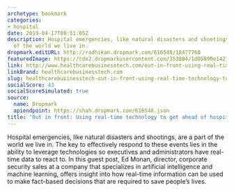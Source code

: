 ```yaml
---
archetype: bookmark
categories:
- hospital
date: 2019-04-17T08:51:05Z
description: Hospital emergencies, like natural disasters and shootings, are a part
  of the world we live in.
dropmark.editURL: http://radhikan.dropmark.com/616548/18477768
featuredImage: https://cdn2.dropmarkusercontent.com/353804/1d05890e142724b4b6252402e3aa7930b0f29e4781ff5021f525170fd7affa40/thumbnail/GettyImages-496515016.jpg?Expires=1557430062&Signature=DYoJXTkleHG-9SKbXYRY0wn0wk4UgsnAypCZogV8lxaqXEZzMfk5fkyYrQspsK8XOszG6-NgvGgezfwxOBst~RrIj6cr3O31Ecb1CWrxJjLVQmGcnDo~BtJvwU9-3Gj7jkVAciVBywcjDS3E60nvlxBOGaZHGYN8N8Nt7Quc2vF0iPKlosciiFXdkr0uXGclfsCsNEhK058RCs5PC1E6l2lbEqC-2NOqIkXJl9jVhVvETGtb5jJ9ngKmMq9Iy3IiKJEqC7x-1KHLZVEu3iV7JvRsvx8SOLxB5NCSjupu9pVd7RFm3v3jaA45YjaCAoSofAX2fRJ9uf6WvKdUvPKDlA__&Key-Pair-Id=APKAITQYWVEN757ZA4KQ
link: http://www.healthcarebusinesstech.com/out-in-front-using-real-time-technology-to-get-ahead-of-hospital-crises/
linkBrand: healthcarebusinesstech.com
slug: healthcarebusinesstech-out-in-front-using-real-time-technology-to-get-ahead-of-hospital-crises
socialScore: 43
socialScoreSimulated: true
source:
  name: Dropmark
  apiendpoint: https://shah.dropmark.com/616548.json
title: 'Out in front: Using real-time technology to get ahead of hospital crises'
---
```

Hospital emergencies, like natural disasters and shootings, are a part of the world we live in. The key to effectively respond to these events lies in the ability to leverage technologies so executives and administrators have real-time data to react to. In this guest post, Ed Monan, director, corporate security sales at a company that specializes in artificial intelligence and machine learning, offers insight into how real-time information can be used to make fact-based decisions that are required to save people’s lives.

